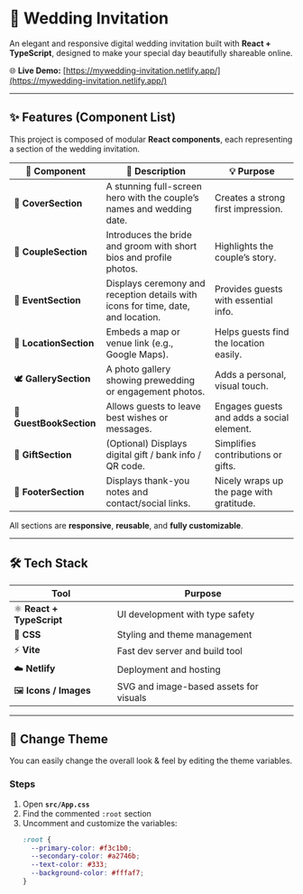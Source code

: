 # 💍 Wedding Invitation

An elegant and responsive digital wedding invitation built with **React + TypeScript**, designed to make your special day beautifully shareable online.  

🌐 **Live Demo:** [https://mywedding-invitation.netlify.app/](https://mywedding-invitation.netlify.app/)

---

## ✨ Features (Component List)

This project is composed of modular **React components**, each representing a section of the wedding invitation.

| 🌸 Component | 📝 Description | 💡 Purpose |
|--------------|----------------|-------------|
| 💌 **CoverSection** | A stunning full-screen hero with the couple’s names and wedding date. | Creates a strong first impression. |
| 💑 **CoupleSection** | Introduces the bride and groom with short bios and profile photos. | Highlights the couple’s story. |
| 📅 **EventSection** | Displays ceremony and reception details with icons for time, date, and location. | Provides guests with essential info. |
| 📍 **LocationSection** | Embeds a map or venue link (e.g., Google Maps). | Helps guests find the location easily. |
| 🕊 **GallerySection** | A photo gallery showing prewedding or engagement photos. | Adds a personal, visual touch. |
| 💬 **GuestBookSection** | Allows guests to leave best wishes or messages. | Engages guests and adds a social element. |
| 🎁 **GiftSection** | (Optional) Displays digital gift / bank info / QR code. | Simplifies contributions or gifts. |
| 💖 **FooterSection** | Displays thank-you notes and contact/social links. | Nicely wraps up the page with gratitude. |

All sections are **responsive**, **reusable**, and **fully customizable**.

---

## 🛠 Tech Stack

| Tool | Purpose |
|------|----------|
| ⚛️ **React + TypeScript** | UI development with type safety |
| 🎨 **CSS** | Styling and theme management |
| ⚡ **Vite** | Fast dev server and build tool |
| ☁️ **Netlify** | Deployment and hosting |
| 🖼 **Icons / Images** | SVG and image-based assets for visuals |

---

## 🎨 Change Theme

You can easily change the overall look & feel by editing the theme variables.

### Steps
1. Open **`src/App.css`**
2. Find the commented `:root` section
3. Uncomment and customize the variables:
   ```css
   :root {
     --primary-color: #f3c1b0;
     --secondary-color: #a2746b;
     --text-color: #333;
     --background-color: #fffaf7;
   }

